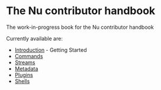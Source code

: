 # The Nu contributor handbook
The work-in-progress book for the Nu contributor handbook

Currently available are:

* [Introduction](introduction.md) - Getting Started
* [Commands](commands.md)
* [Streams](streams.md)
* [Metadata](metadata.md)
* [Plugins](plugins.md)
* [Shells](shells.md)